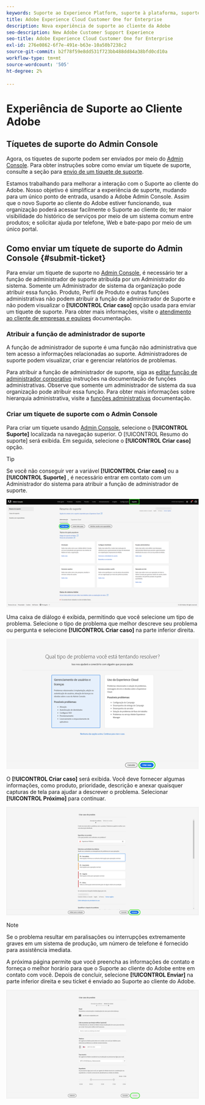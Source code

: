 ```yaml
---
keywords: Suporte ao Experience Platform, suporte à plataforma, suporte a serviços inteligentes; Suporte a assistência ao cliente; Apoio à atribuição de ajudas; suporte a rtcdp; enviar tíquete de suporte, suporte ao cliente
title: Adobe Experience Cloud Customer One for Enterprise
description: Nova experiência de suporte ao cliente da Adobe
seo-description: New Adobe Customer Support Experience
seo-title: Adobe Experience Cloud Customer One for Enterprise
exl-id: 276e0862-6f7e-491e-b63e-10a50b7238c2
source-git-commit: b2f78f59e8dd531f723bb488dd84a38bfd0cd10a
workflow-type: tm+mt
source-wordcount: '505'
ht-degree: 2%

---
```


# Experiência de Suporte ao Cliente Adobe

## Tíquetes de suporte do Admin Console

Agora, os tíquetes de suporte podem ser enviados por meio do [Admin Console](https://adminconsole.adobe.com/). Para obter instruções sobre como enviar um tíquete de suporte, consulte a seção para [envio de um tíquete de suporte](#submit-ticket).

Estamos trabalhando para melhorar a interação com o Suporte ao cliente do Adobe. Nosso objetivo é simplificar a experiência de suporte, mudando para um único ponto de entrada, usando a Adobe Admin Console. Assim que o novo Suporte ao cliente do Adobe estiver funcionando, sua organização poderá acessar facilmente o Suporte ao cliente do; ter maior visibilidade do histórico de serviços por meio de um sistema comum entre produtos; e solicitar ajuda por telefone, Web e bate-papo por meio de um único portal.

## Como enviar um tíquete de suporte do Admin Console {#submit-ticket}

Para enviar um tíquete de suporte no [Admin Console](https://adminconsole.adobe.com/), é necessário ter a função de administrador de suporte atribuída por um Administrador do sistema. Somente um Administrador de sistema da organização pode atribuir essa função. Produto, Perfil de Produto e outras funções administrativas não podem atribuir a função de administrador de Suporte e não podem visualizar o **[!UICONTROL Criar caso]** opção usada para enviar um tíquete de suporte. Para obter mais informações, visite o [atendimento ao cliente de empresas e equipes](https://helpx.adobe.com/enterprise/using/support-and-expert-services.html) documentação.

### Atribuir a função de administrador de suporte

A função de administrador de suporte é uma função não administrativa que tem acesso a informações relacionadas ao suporte. Administradores de suporte podem visualizar, criar e gerenciar relatórios de problemas.

Para atribuir a função de administrador de suporte, siga as [editar função de administrador corporativo](https://helpx.adobe.com/enterprise/using/admin-roles.html#add-admin-teams) instruções na documentação de funções administrativas. Observe que somente um administrador de sistema da sua organização pode atribuir essa função. Para obter mais informações sobre hierarquia administrativa, visite a [funções administrativas](https://helpx.adobe.com/enterprise/admin-guide.html/enterprise/using/admin-roles.ug.html) documentação.

### Criar um tíquete de suporte com o Admin Console

Para criar um tíquete usando [Admin Console](https://adminconsole.adobe.com/), selecione o **[!UICONTROL Suporte]** localizada na navegação superior. O [!UICONTROL Resumo do suporte] será exibida. Em seguida, selecione o **[!UICONTROL Criar caso]** opção.

>[!TIP]
>
> Se você não conseguir ver a variável **[!UICONTROL Criar caso]** ou a **[!UICONTROL Suporte]** , é necessário entrar em contato com um Administrador do sistema para atribuir a função de administrador de suporte.

![Guia Suporte ao Admin Console](./assets/Support.png)

Uma caixa de diálogo é exibida, permitindo que você selecione um tipo de problema. Selecione o tipo de problema que melhor descreve seu problema ou pergunta e selecione **[!UICONTROL Criar caso]** na parte inferior direita.

![Selecionar problema](./assets/select-case-type.png)

O **[!UICONTROL Criar caso]** será exibida. Você deve fornecer algumas informações, como produto, prioridade, descrição e anexar quaisquer capturas de tela para ajudar a descrever o problema. Selecionar **[!UICONTROL Próximo]** para continuar.

![criar caso](./assets/create_case.png)

>[!NOTE]
>
> Se o problema resultar em paralisações ou interrupções extremamente graves em um sistema de produção, um número de telefone é fornecido para assistência imediata.

A próxima página permite que você preencha as informações de contato e forneça o melhor horário para que o Suporte ao cliente do Adobe entre em contato com você. Depois de concluir, selecione **[!UICONTROL Enviar]** na parte inferior direita e seu ticket é enviado ao Suporte ao cliente do Adobe.

![Enviar tíquete](./assets/submit_case.png)

<!--

## What About the Legacy Systems?

New Tickets/Cases will no longer be able to be submitted in legacy systems as of May 11th.  The [Admin Console](https://adminconsole.adobe.com/) will be used to submit new tickets/cases.

### Existing Tickets/Cases

* Between May 11th and May 20th the legacy systems will remain available to work existing tickets/cases to completion.
* Beginning May 20th the support team will migrate remaining open cases from the legacy systems to the new support experience.  You will receive an email notification regarding how to contact support to continue to work these cases.
-->

